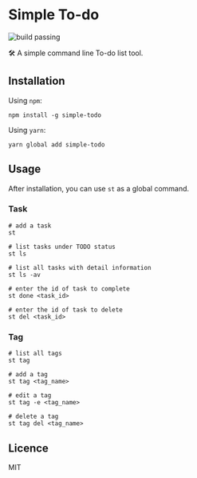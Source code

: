 # Simple To-do

![build passing](https://img.shields.io/badge/build-passing-brightgreen?style=flat-square)

🛠 A simple command line To-do list tool.

## Installation

Using `npm`:

```shell
npm install -g simple-todo
```

Using `yarn`:

```shell
yarn global add simple-todo
```

## Usage

After installation, you can use `st` as a global command.

### Task

```shell
# add a task
st

# list tasks under TODO status
st ls

# list all tasks with detail information
st ls -av

# enter the id of task to complete
st done <task_id>

# enter the id of task to delete
st del <task_id>
```

### Tag

```shell
# list all tags
st tag

# add a tag
st tag <tag_name>

# edit a tag
st tag -e <tag_name>

# delete a tag
st tag del <tag_name>
```

## Licence

MIT

